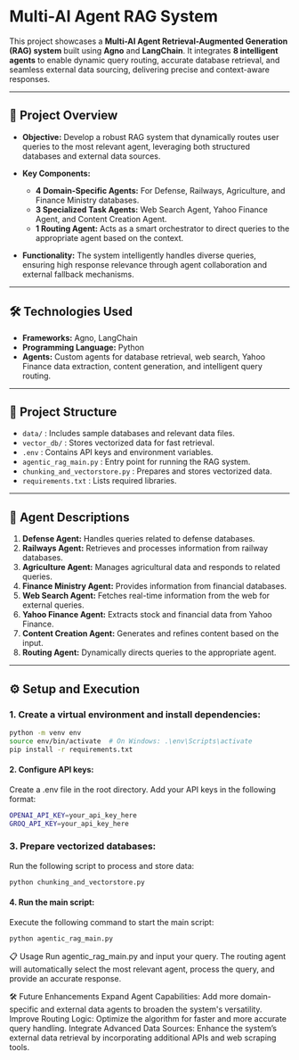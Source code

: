 # Multi-AI Agent RAG System

This project showcases a **Multi-AI Agent Retrieval-Augmented Generation (RAG) system** built using **Agno** and **LangChain**. It integrates **8 intelligent agents** to enable dynamic query routing, accurate database retrieval, and seamless external data sourcing, delivering precise and context-aware responses.

---

## 📌 Project Overview

- **Objective:** Develop a robust RAG system that dynamically routes user queries to the most relevant agent, leveraging both structured databases and external data sources.

- **Key Components:**
  - **4 Domain-Specific Agents:** For Defense, Railways, Agriculture, and Finance Ministry databases.
  - **3 Specialized Task Agents:** Web Search Agent, Yahoo Finance Agent, and Content Creation Agent.
  - **1 Routing Agent:** Acts as a smart orchestrator to direct queries to the appropriate agent based on the context.

- **Functionality:** The system intelligently handles diverse queries, ensuring high response relevance through agent collaboration and external fallback mechanisms.

---

## 🛠 Technologies Used

- **Frameworks:** Agno, LangChain  
- **Programming Language:** Python  
- **Agents:** Custom agents for database retrieval, web search, Yahoo Finance data extraction, content generation, and intelligent query routing.

---

## 📂 Project Structure  
- `data/` : Includes sample databases and relevant data files.  
- `vector_db/` : Stores vectorized data for fast retrieval.  
- `.env` : Contains API keys and environment variables.  
- `agentic_rag_main.py` : Entry point for running the RAG system.  
- `chunking_and_vectorstore.py` : Prepares and stores vectorized data.  
- `requirements.txt` : Lists required libraries.  

---

## 🤖 Agent Descriptions

1. **Defense Agent:** Handles queries related to defense databases.  
2. **Railways Agent:** Retrieves and processes information from railway databases.  
3. **Agriculture Agent:** Manages agricultural data and responds to related queries.  
4. **Finance Ministry Agent:** Provides information from financial databases.  
5. **Web Search Agent:** Fetches real-time information from the web for external queries.  
6. **Yahoo Finance Agent:** Extracts stock and financial data from Yahoo Finance.  
7. **Content Creation Agent:** Generates and refines content based on the input.  
8. **Routing Agent:** Dynamically directs queries to the appropriate agent.  

---

## ⚙️ Setup and Execution

### 1. Create a virtual environment and install dependencies:
```bash
python -m venv env
source env/bin/activate  # On Windows: .\env\Scripts\activate
pip install -r requirements.txt
```

#### 2. Configure API keys:
Create a .env file in the root directory.
Add your API keys in the following format:
```bash
OPENAI_API_KEY=your_api_key_here
GROQ_API_KEY=your_api_key_here
```

### 3. Prepare vectorized databases:
Run the following script to process and store data:
```bash
python chunking_and_vectorstore.py
```

#### 4. Run the main script:
Execute the following command to start the main script:
```bash
python agentic_rag_main.py
```

📋 Usage
Run agentic_rag_main.py and input your query.
The routing agent will automatically select the most relevant agent, process the query, and provide an accurate response.


🛠 Future Enhancements
Expand Agent Capabilities: Add more domain-specific and external data agents to broaden the system's versatility.
Improve Routing Logic: Optimize the algorithm for faster and more accurate query handling.
Integrate Advanced Data Sources: Enhance the system’s external data retrieval by incorporating additional APIs and web scraping tools.
